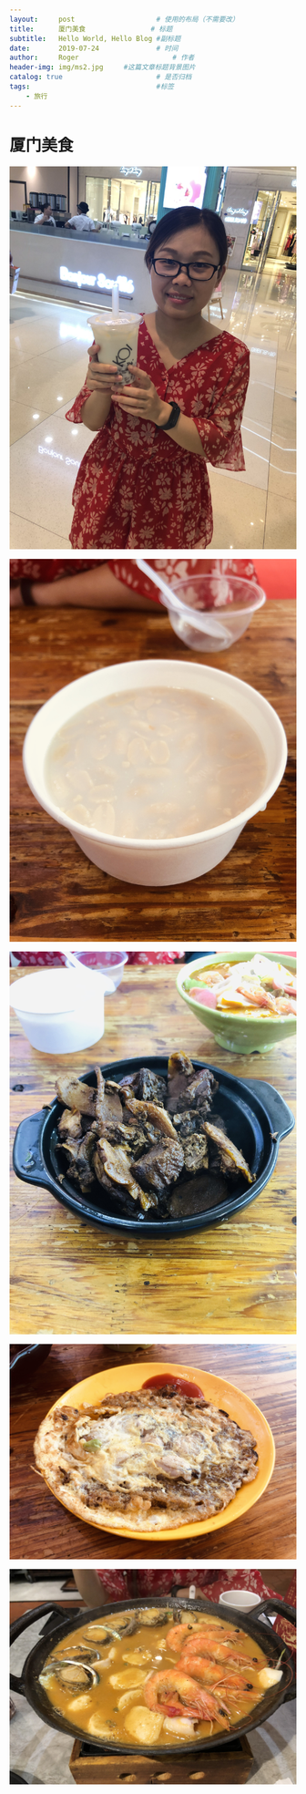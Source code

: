 ```yaml
---
layout:     post   				    # 使用的布局（不需要改）
title:      厦门美食 				# 标题 
subtitle:   Hello World, Hello Blog #副标题
date:       2019-07-24 				# 时间
author:     Roger 						# 作者
header-img: img/ms2.jpg 	#这篇文章标题背景图片
catalog: true 						# 是否归档
tags:								#标签
    - 旅行
---
```

# 厦门美食
![](/img/ms1.JPG)

![](/img/ms3.jpg)

![](/img/ms4.jpg)

![](/img/ms5.jpg)

![](/img/ms6.JPG)
